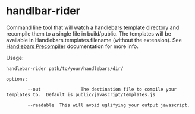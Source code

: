handlbar-rider
================

Command line tool that will watch a handlebars template directory and recompile them to a single file in build/public. 
The templates will be available in Handlebars.templates.filename (without the extension). See [Handlebars Precompiler](http://handlebarsjs.com/precompilation.html) documentation for more info.

Usage:

    handlebar-rider path/to/your/handlebars/dir/

    options:
			
			--out				The destination file to compile your templates to.  Default is public/javascript/templates.js
			
			--readable  This will avoid uglifying your output javascript.   